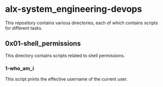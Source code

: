 # alx-system_engineering-devops

This repository contains various directories, each of which contains scripts for different tasks.

## 0x01-shell_permissions

This directory contains scripts related to shell permissions.

### 1-who_am_i

This script prints the effective username of the current user.
